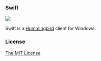 ### Swift

![](http://i.imgur.com/NIBM1N7.png)

Swift is a [Hummingbird](http://hummingbird.me) client for Windows.

### License

[The MIT License](https://github.com/vevix/Swift/blob/master/LICENSE.md)
